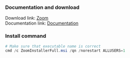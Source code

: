 ### Documentation and download
Download link: [Zoom](https://support.zoom.us/hc/en-us/articles/207373866-Zoom-Installers) <br />
Documentation link: [Documentation](https://support.zoom.us/hc/en-us/articles/201362163-Mass-deploying-with-preconfigured-settings-for-Windows)

### Install command
```powershell
# Make sure that executable name is correct
cmd /c ZoomInstallerFull.msi /qn /norestart ALLUSERS=1
```
